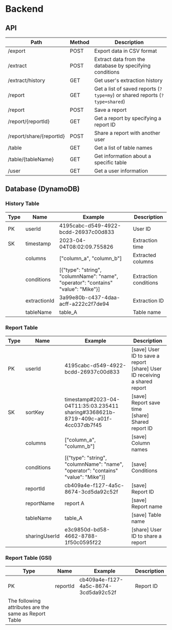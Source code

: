 # Backend

## API

| Path                     | Method | Description                                                                 |
| ------------------------ | ------ | --------------------------------------------------------------------------- |
| /export                  | POST   | Export data in CSV format                                                   |
| /extract                 | POST   | Extract data from the database by specifying conditions                     |
| /extract/history         | GET    | Get user's extraction history                                               |
| /report                  | GET    | Get a list of saved reports (`?type=my`) or shared reports (`?type=shared`) |
| /report                  | POST   | Save a report                                                               |
| /report/{reportId}       | GET    | Get a report by specifying a report ID                                      |
| /report/share/{reportId} | POST   | Share a report with another user                                            |
| /table                   | GET    | Get a list of table names                                                   |
| /table/{tableName}       | GET    | Get information about a specific table                                      |
| /user                    | GET    | Get a user information                                                      |

## Database (DynamoDB)

### History Table

| Type | Name         | Example                                                                            | Description           |
| ---- | ------------ | ---------------------------------------------------------------------------------- | --------------------- |
| PK   | userId       | 4195cabc-d549-4922-bcdd-26937c00d833                                               | User ID               |
| SK   | timestamp    | 2023-04-04T08:02:09.755826                                                         | Extraction time       |
|      | columns      | ["column_a", "column_b"]                                                           | Extracted columns     |
|      | conditions   | [{"type": "string", "columnName": "name", "operator": "contains" "value": "Mike"}] | Extraction conditions |
|      | extractionId | 3a99e80b-c437-4daa-acff-a222c2f7de94                                               | Extraction ID         |
|      | tableName    | table_A                                                                            | Table name            |

### Report Table

| Type | Name          | Example                                                                               | Description                                                                   |
| ---- | ------------- | ------------------------------------------------------------------------------------- | ----------------------------------------------------------------------------- |
| PK   | userId        | 4195cabc-d549-4922-bcdd-26937c00d833                                                  | [save] User ID to save a report</br>[share] User ID receiving a shared report |
| SK   | sortKey       | timestamp#2023-04-04T11:35:03.235411</br>sharing#3368621b-8719-409c-a01f-4cc037db7f45 | [save] Report save time</br>[share] Shared report ID                          |
|      | columns       | ["column_a", "column_b"]                                                              | [save] Column names                                                           |
|      | conditions    | [{"type": "string", "columnName": "name", "operator": "contains" "value": "Mike"}]    | [save] Conditions                                                             |
|      | reportId      | cb409a4e-f127-4a5c-8674-3cd5da92c52f                                                  | [save] Report ID                                                              |
|      | reportName    | report A                                                                              | [save] Report name                                                            |
|      | tableName     | table_A                                                                               | [save] Table name                                                             |
|      | sharingUserId | e3c9850d-bd58-4662-8788-1f50c0595f22                                                  | [share] User ID to share a report                                             |

### Report Table (GSI)

| Type                                                  | Name     | Example                              | Description |
| ----------------------------------------------------- | -------- | ------------------------------------ | ----------- |
| PK                                                    | reportId | cb409a4e-f127-4a5c-8674-3cd5da92c52f | Report ID   |
| The following attributes are the same as Report Table |
